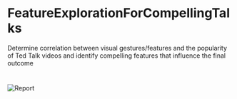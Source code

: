 # FeatureExplorationForCompellingTalks
Determine correlation between visual gestures/features and the popularity of Ted Talk videos and identify compelling features that influence the final outcome

#
![Report](https://github.com/joshivaibhav/FeatureExplorationForCompellingTalks/blob/main/plots/)
